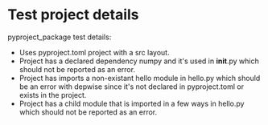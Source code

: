 # Test project details

pyproject_package test details:

* Uses pyproject.toml project with a src layout.
* Project has a declared dependency numpy and it's used in __init__.py which should not be reported as an error.
* Project has imports a non-existant hello module in hello.py which should be an error with depwise since it's not declared in pyproject.toml or exists in the project.
* Project has a child module that is imported in a few ways in hello.py which should not be reported as an error.
